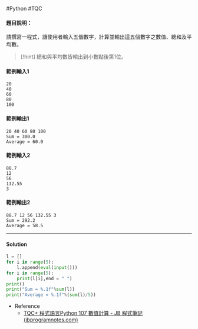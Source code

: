 #Python #TQC 
#### 題目說明：

請撰寫一程式，讓使用者輸入五個數字，計算並輸出這五個數字之數值、總和及平均數。

>[!hint]
>總和與平均數皆輸出到小數點後第1位。

#### 範例輸入1

```
20
40
60
80
100
```

#### 範例輸出1

```
20 40 60 80 100
Sum = 300.0
Average = 60.0
```

#### 範例輸入2

```
88.7
12
56
132.55
3
```

#### 範例輸出2

```
88.7 12 56 132.55 3
Sum = 292.2
Average = 58.5
```

---
#### Solution
```python linenums="1"
l = []
for i in range(5):
	l.append(eval(input()))
for i in range(5):
	print(l[i],end = " ")
print()
print("Sum = %.1f"%sum(l))
print("Average = %.1f"%(sum(l)/5))
```
- Reference
	- [TQC+ 程式語言Python 107 數值計算 - JB 程式筆記 (jbprogramnotes.com)](https://jbprogramnotes.com/2020/05/tqc-%e7%a8%8b%e5%bc%8f%e8%aa%9e%e8%a8%80python-107-%e6%95%b8%e5%80%bc%e8%a8%88%e7%ae%97/)
